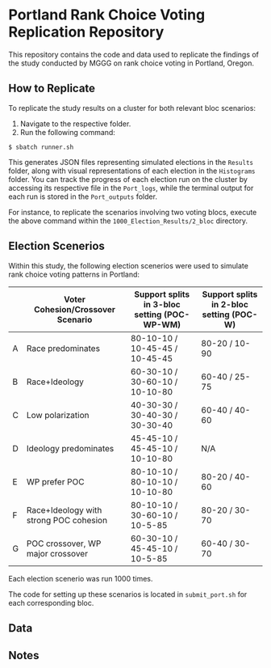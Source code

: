 # Portland Rank Choice Voting Replication Repository

This repository contains the code and data used to replicate the findings of the study conducted by MGGG on rank choice voting in Portland, Oregon.

## How to Replicate

To replicate the study results on a cluster for both relevant bloc scenarios:

1. Navigate to the respective folder.
2. Run the following command:

```console
$ sbatch runner.sh
```

This generates JSON files representing simulated elections in the `Results` folder, along with visual representations of each election in the `Histograms` folder. You can track the progress of each election run on the cluster by accessing its respective file in the `Port_logs`, while the terminal output for each run is stored in the `Port_outputs` folder.

For instance, to replicate the scenarios involving two voting blocs, execute the above command within the `1000_Election_Results/2_bloc` directory.

## Election Scenerios  

Within this study, the following election scenerios were used to simulate rank choice voting patterns in Portland:  

|  | Voter Cohesion/Crossover Scenario                | Support splits in 3-bloc setting (POC-WP-WM) | Support splits in 2-bloc setting (POC-W) |
|---------|--------------------------------------------------|---------------------------------------------|------------------------------------------|
| A       | Race predominates                                | 80-10-10 / 10-45-45 / 10-45-45             | 80-20 / 10-90                            |
| B       | Race+Ideology                                    | 60-30-10 / 30-60-10 / 10-10-80             | 60-40 / 25-75                            |
| C       | Low polarization                                 | 40-30-30 / 30-40-30 / 30-30-40             | 60-40 / 40-60                            |
| D       | Ideology predominates                           | 45-45-10 / 45-45-10 / 10-10-80             | N/A                                      |
| E       | WP prefer POC                                    | 80-10-10 / 80-10-10 / 10-10-80             | 80-20 / 40-60                            |
| F       | Race+Ideology with strong POC cohesion           | 80-10-10 / 30-60-10 / 10-5-85              | 80-20 / 30-70                            |
| G       | POC crossover, WP major crossover                | 60-30-10 / 45-45-10 / 10-5-85              | 60-40 / 30-70                            |

Each election scenerio was run 1000 times.

The code for setting up these scenarios is located in  `submit_port.sh` for each corresponding bloc.

## Data  

## Notes

